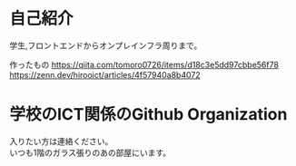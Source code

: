 # 自己紹介
学生,フロントエンドからオンプレインフラ周りまで。

作ったもの
https://qiita.com/tomoro0726/items/d18c3e5dd97cbbe56f78<br>
https://zenn.dev/hirooict/articles/4f57940a8b4072

# 学校のICT関係のGithub Organization
入りたい方は連絡ください。<br>
いつも1階のガラス張りのあの部屋にいます。
